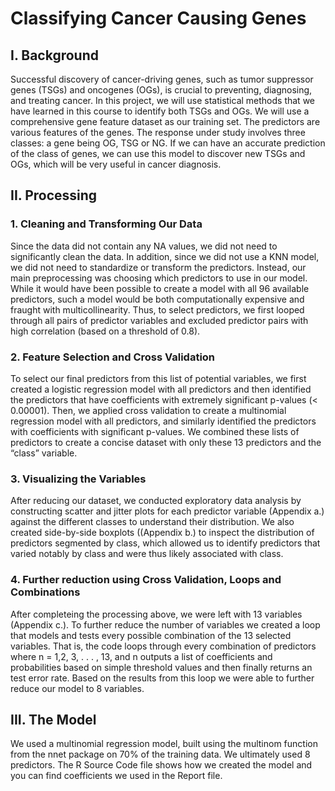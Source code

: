 # Classifying Cancer Causing Genes

## I. Background 
Successful discovery of cancer-driving genes, such as tumor suppressor genes (TSGs) and oncogenes (OGs), is crucial to preventing, diagnosing, and treating cancer. In this project, we will use statistical methods that we have learned in this course to identify both TSGs and OGs. We will use a comprehensive gene feature dataset as our training set. The predictors are various features of the genes. The response under study involves three classes: a gene being OG, TSG or NG. If we can have an accurate prediction of the class of genes, we can use this model to discover new TSGs and OGs, which will be very useful in cancer diagnosis.

## II. Processing
### 1. Cleaning and Transforming Our Data
Since the data did not contain any NA values, we did not need to significantly clean the data. In addition, since we did not use a KNN model, we did not need to standardize or transform the predictors. Instead, our main preprocessing was choosing which predictors to use in our model. While it would have been possible to create a model with all 96 available predictors, such a model would be both computationally expensive and fraught with multicollinearity. Thus, to select predictors, we first looped through all pairs of predictor variables and excluded predictor pairs with high correlation (based on a threshold of 0.8).

### 2. Feature Selection and Cross Validation
To select our final predictors from this list of potential variables, we first created a logistic regression model with all predictors and then identified the predictors that have coefficients with extremely significant p-values (< 0.00001). Then, we applied cross validation to create a multinomial regression model with all predictors, and similarly identified the predictors with coefficients with significant p-values. We combined these lists of predictors to create a concise dataset with only these 13 predictors and the “class” variable.

### 3. Visualizing the Variables
After reducing our dataset, we conducted exploratory data analysis by constructing scatter and jitter plots for each predictor variable (Appendix a.) against the different classes to understand their distribution. We also created side-by-side boxplots ((Appendix b.) to inspect the distribution of predictors segmented by class, which allowed us to identify predictors that varied notably by class and were thus likely associated with class.

### 4. Further reduction using Cross Validation, Loops and Combinations
After completeing the processing above, we were left with 13 variables (Appendix c.). To further reduce the number of variables we created a loop that models and tests every possible combination of the 13 selected variables. That is, the code loops through every combination of predictors where n = 1,2, 3, . . . , 13, and n
outputs a list of coefficients and probabilities based on simple threshold values and then finally returns an test error rate. Based on the results from this loop we were able to further reduce our model to 8 variables.

## III. The Model
We used a multinomial regression model, built using the multinom function from the nnet package on 70% of the training data. We ultimately used 8 predictors. The R Source Code file shows how we created the model and you can find coefficients we used in the Report file.  

